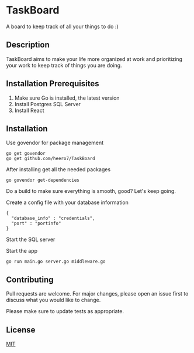 # TaskBoard
A board to keep track of all your things to do :)

## Description
TaskBoard aims to make your life more organized at work and prioritizing your work to keep track of things you are doing.

## Installation Prerequisites
1. Make sure Go is installed, the latest version
2. Install Postgres SQL Server
3. Install React 
## Installation

Use govendor for package management
```
go get govendor 
go get github.com/heero7/TaskBoard
```
After installing get all the needed packages
```
go govendor get-dependencies
```
Do a build to make sure everything is smooth, good? Let's keep going.

Create a config file with your database information
```
{
  "database_info" : "credentials",
  "port" : "portinfo"
}
```

Start the SQL server

Start the app

```
go run main.go server.go middleware.go
```
## Contributing
Pull requests are welcome. For major changes, please open an issue first to discuss what you would like to change.

Please make sure to update tests as appropriate.

## License
[MIT](https://choosealicense.com/licenses/mit/)
